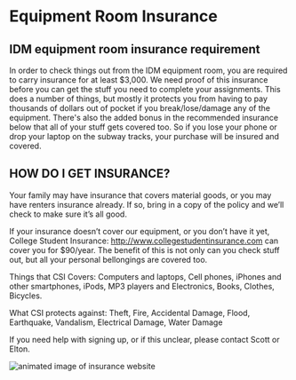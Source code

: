 # Equipment Room Insurance

## IDM equipment room insurance requirement

In order to check things out from the IDM equipment room, you are required to carry insurance for at least $3,000. We need proof of this insurance before you can get the stuff you need to complete your assignments. This does a number of things, but mostly it protects you from having to pay thousands of dollars out of pocket if you break/lose/damage any of the equipment. There's also the added bonus in the recommended insurance below that all of your stuff gets covered too. So if you lose your phone or drop your laptop on the subway tracks, your purchase will be insured and covered.

## HOW DO I GET INSURANCE?
Your family may have insurance that covers material goods, or you may have renters insurance already. If so, bring in a copy of the policy and we’ll check to make sure it’s all good. 

If your insurance doesn’t cover our equipment, or you don’t have it yet, College Student Insurance: http://www.collegestudentinsurance.com can cover you for $90/year. The benefit of this is not only can you check stuff out, but all your personal bellongings are covered too.

Things that CSI Covers:  Computers and laptops, Cell phones, iPhones and other smartphones, iPods, MP3 players and Electronics, Books, Clothes, Bicycles. 

What CSI protects against: Theft, Fire, Accidental Damage, Flood, Earthquake, Vandalism, Electrical Damage, Water Damage

If you need help with signing up, or if this unclear, please contact Scott or Elton.

![animated image of insurance website](https://github.com/IDMNYU/ER_Insurance/blob/master/insurance.gif?raw=true "College Student Insurance website demo")
